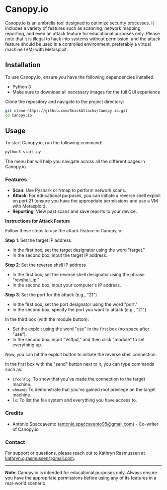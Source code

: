 # Canopy.io
Canopy.io is an umbrella tool designed to optimize security processes. It includes a variety of features such as scanning, network mapping, reporting, and even an attack feature for educational purposes only. Please note that it is illegal to hack into systems without permission, and the attack feature should be used in a controlled environment, preferably a virtual machine (VM) with Metasploit.

## Installation

To use Canopy.io, ensure you have the following dependencies installed:

- Python 3
- Make sure to download all necessary images for the full GUI experience

Clone the repository and navigate to the project directory:

```bash
git clone https://github.com/SnackAttacks/Canopy.io.git
cd Canopy.io
```

## Usage

To start Canopy.io, run the following command:

```bash
python3 start.py
```

The menu bar will help you navigate across all the different pages in Canopy.io.

### Features

- **Scan**: Use Pyshark or Nmap to perform network scans.
- **Attack**: For educational purposes, you can initiate a reverse shell exploit on port 21 (ensure you have the appropriate permissions and use a VM with Metasploit).
- **Reporting**: View past scans and save reports to your device.

**Instructions for Attack Feature**

Follow these steps to use the attack feature in Canopy.io:

**Step 1**: Set the target IP address
- In the first box, set the target designator using the word "target."
- In the second box, input the target IP address.

**Step 2**: Set the reverse shell IP address
- In the first box, set the reverse shell designator using the phrase "revshell_ip."
- In the second box, input your computer's IP address.

**Step 3**: Set the port for the attack (e.g., "21")
- In the first box, set the port designator using the word "port."
- In the second box, specify the port you want to attack (e.g., "21").

In the third box (with the module button):
- Set the exploit using the word "use" in the first box (no space after "use").
- In the second box, input "Vsftpd," and then click "module" to set everything up.

Now, you can hit the exploit button to initiate the reverse shell connection.

In the first box with the "send" button next to it, you can type commands such as:
- `ifconfig`: To show that you've made the connection to the target machine.
- `whoami`: To demonstrate that you've gained root privilege on the target machine.
- `ls`: To list the file system and everything you have access to.

### Credits

- Antonio Spaccavento (antonio.spaccavento95@gmail.com) - Co-writer of Canopy.io

### Contact

For support or questions, please reach out to Kathryn Rasmussen at kathryn.g.rasmussen@gmail.com.

---

**Note**: Canopy.io is intended for educational purposes only. Always ensure you have the appropriate permissions before using any of its features in a real-world scenario.
```
